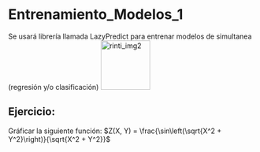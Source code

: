 # Entrenamiento_Modelos_1
Se usará librería llamada LazyPredict para entrenar modelos de simultanea (regresión y/o clasificación)
<img width="100" alt="rinti_img2" src="https://github.com/user-attachments/assets/e3809f41-9e08-490a-8f59-7818401a3e53" />

## **Ejercicio:**
Gráficar la siguiente función: $Z(X, Y) = \frac{\sin\left(\sqrt{X^2 + Y^2}\right)}{\sqrt{X^2 + Y^2}}$
